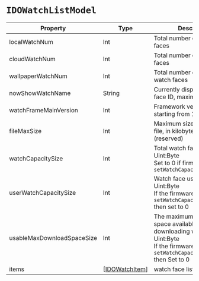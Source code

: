 # `IDOWatchListModel`

| Property| Type| Description|
| ----------- | ------- | ------------ |
| localWatchNum | Int | Total number of local watch faces |
| cloudWatchNum | Int | Total number of cloud watch faces |
| wallpaperWatchNum | Int | Total number of wallpaper watch faces |
| nowShowWatchName | String | Currently displayed watch face ID, maximum 30 bytes |
| watchFrameMainVersion | Int | Framework version number, starting from 1 |
| fileMaxSize | Int | Maximum size of a single file, in kilobytes Units (reserved) |
| watchCapacitySize | Int | Total watch face capacity<br/>Uint:Byte<br/>Set to 0 if firmware enables `setWatchCapacitySizeDisplay` |
| userWatchCapacitySize | Int | Watch face used capacity<br/> Uint:Byte<br/>If the firmware enables `setWatchCapacitySizeDisplay` then set to 0 |
| usableMaxDownloadSpaceSize | Int | The maximum contiguous space available for downloading watch faces<br/>Uint:Byte<br/>If the firmware enables `setWatchCapacitySizeDisplay` then Set to 0 |
| items | [[IDOWatchItem](IDOWatchItem.md)] | watch face list details |
